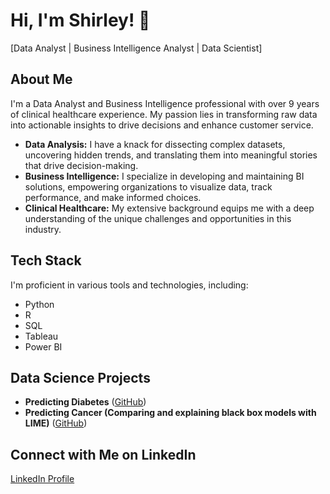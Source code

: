 # Hi, I'm Shirley! 👋
[Data Analyst | Business Intelligence Analyst | Data Scientist]

## About Me
I'm a Data Analyst and Business Intelligence professional with over 9 years of clinical healthcare experience. My passion lies in transforming raw data into actionable insights to drive decisions and enhance customer service.

- **Data Analysis:** I have a knack for dissecting complex datasets, uncovering hidden trends, and translating them into meaningful stories that drive decision-making.
- **Business Intelligence:** I specialize in developing and maintaining BI solutions, empowering organizations to visualize data, track performance, and make informed choices.
- **Clinical Healthcare:** My extensive background equips me with a deep understanding of the unique challenges and opportunities in this industry.

## Tech Stack
I'm proficient in various tools and technologies, including:
- Python
- R
- SQL
- Tableau
- Power BI

## Data Science Projects
- **Predicting Diabetes** ([GitHub](https://github.com/mazzyzulu/Portfolio/blob/main/PredictingDiabetes.ipynb))
- **Predicting Cancer (Comparing and explaining black box models with LIME)** ([GitHub](https://github.com/mazzyzulu/Predicting-Cancer))

## Connect with Me on LinkedIn
[LinkedIn Profile](https://www.linkedin.com/in/shirley-zulueta)



